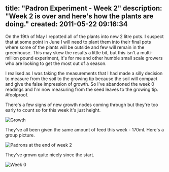 title: "Padron Experiment - Week 2"
description: "Week 2 is over and here's how the plants are doing."
created: 2011-05-22 09:16:34
---

On the 19th of May I repotted all of the plants into new 2 litre pots. I suspect that at some point in June I will need to plant them into their final pots where some of the plants will be outside and few will remain in the greenhouse. This may skew the results a little bit, but this isn't a multi-million pound experiment, it's for me and other humble small scale growers who are looking to get the most out of a season.

I realised as I was taking the measurements that I had made a silly decision to measure from the soil to the growing tip because the soil will compact and give the false impression of growth. So I've abandoned the week 0 readings and I'm now measuring from the seed leaves to the growing tip. #foolproof.

There's a few signs of new growth nodes coming through but they're too early to count so for this week it's just height.


![Growth](/media/2011/05/27/blogimage/graph.850x600.png)

They've all been given the same amount of feed this week - 170ml.  Here's a group picture.

![Padrons at the end of week 2](/media/2011/05/27/blogimage/Week2end.850x600.jpg)

They've grown quite nicely since the start.


![Week 0](/media/2011/05/27/blogimage/week1.850x600.jpg)



